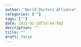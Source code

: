 ```yaml
---
author: "World Doctors Alliance"
categories: [""]
tags: [""]
date: 2021-01-29T14:44:58Z
description: ""
title: ""
draft: false
---
```


